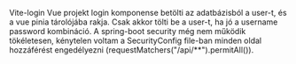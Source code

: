 Vite-login Vue projekt login komponense betölti az adatbázisból a user-t, és a 
vue pinia tárolójába rakja. Csak akkor tölti be a user-t, ha jó a username password kombináció.
A spring-boot security még nem működik tökéletesen, kénytelen voltam a SecurityConfig
file-ban minden oldal hozzáférést engedélyezni (requestMatchers("/api/**").permitAll()).